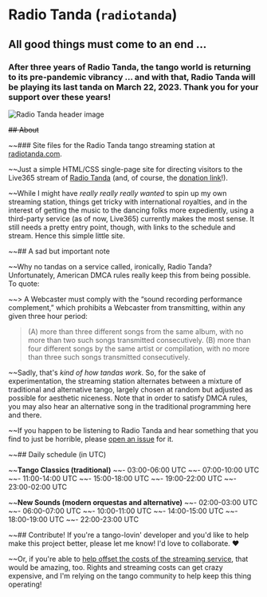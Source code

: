 # Radio Tanda (`radiotanda`)

## All good things must come to an end ...

### After three years of Radio Tanda, the tango world is returning to its pre-pandemic vibrancy ... and with that, Radio Tanda will be playing its last tanda on March 22, 2023. Thank you for your support over these years!

![Radio Tanda header image](https://repository-images.githubusercontent.com/266480642/7856f580-9d54-11ea-8369-47fe2d00e44b)

~~## About~~

~~### Site files for the Radio Tanda tango streaming station at [radiotanda.com](http://www.radiotanda.com).

~~Just a simple HTML/CSS single-page site for directing visitors to the Live365 stream of [Radio Tanda](http://www.radiotanda.com) (and, of course, the [donation link](https://ko-fi.com/radiotanda)!). 

~~While I might have *really really really wanted* to spin up my own streaming station, things get tricky with international royalties, and in the interest of getting the music to the dancing folks more expediently, using a third-party service (as of now, Live365) currently makes the most sense. It still needs a pretty entry point, though, with links to the schedule and stream. Hence this simple little site.

~~## A sad but important note

~~Why no tandas on a service called, ironically, Radio Tanda? Unfortunately, American DMCA rules really keep this from being possible. To quote:

~~> A Webcaster must comply with the “sound recording performance complement,” which prohibits a Webcaster from transmitting, within any given three hour period:
> (A) more than three different songs from the same album, with no more than two such songs transmitted consecutively.
> (B) more than four different songs by the same artist or compilation, with no more than three such songs transmitted consecutively.

~~Sadly, that's *kind of how tandas work*. So, for the sake of experimentation, the streaming station alternates between a mixture of traditional and alternative tango, largely chosen at random but adjusted as possible for aesthetic niceness. Note that in order to satisfy DMCA rules, you may also hear an alternative song in the traditional programming here and there.

~~If you happen to be listening to Radio Tanda and hear something that you find to just be horrible, please [open an issue](https://github.com/jessicaschilling/radiotanda/issues/new?assignees=jessicaschilling&labels=&template=song-problem.md&title=Incorrect%2Fawful+song%3A+%28song+title+here%29) for it.

~~## Daily schedule (in UTC)

~~**Tango Classics (traditional)**
~~- 03:00-06:00 UTC
~~- 07:00-10:00 UTC
~~- 11:00-14:00 UTC
~~- 15:00-18:00 UTC
~~- 19:00-22:00 UTC
~~- 23:00-02:00 UTC

~~**New Sounds (modern orquestas and alternative)**
~~- 02:00-03:00 UTC
~~- 06:00-07:00 UTC
~~- 10:00-11:00 UTC
~~- 14:00-15:00 UTC
~~- 18:00-19:00 UTC
~~- 22:00-23:00 UTC

~~## Contribute!
If you're a tango-lovin' developer and you'd like to help make this project better, please let me know! I'd love to collaborate. :heart:

~~Or, if you're able to [help offset the costs of the streaming service](https://ko-fi.com/radiotanda), that would be amazing, too. Rights and streaming costs can get crazy expensive, and I'm relying on the tango community to help keep this thing operating!
